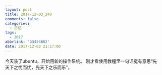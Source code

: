 ```yaml
---
layout: post
title: 2017-12-03_240
comments: false
categories:
  - 日记
tags:
  - 2017
abbrlink: '33454802'
date: 2017-12-03 21:17:00
---
```


 今天装了ubuntu，开始用新的操作系统。
 刚才看使用教程里一句话挺有意思&ldquo;先天下之忧而忧，先天下之乐而乐&rdquo;。
